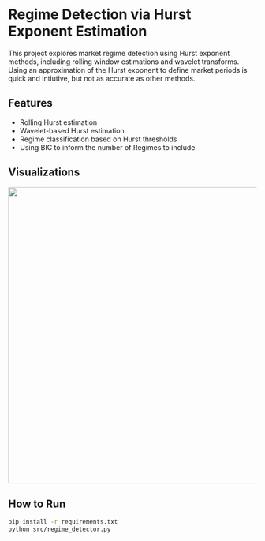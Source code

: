 # Regime Detection via Hurst Exponent Estimation

This project explores market regime detection using Hurst exponent methods, including rolling window estimations and wavelet transforms. Using an approximation of the Hurst exponent to define market periods is quick and intiutive, but not as accurate as other methods.

## Features
- Rolling Hurst estimation
- Wavelet-based Hurst estimation
- Regime classification based on Hurst thresholds
- Using BIC to inform the number of Regimes to include

## Visualizations
<p align="center">
  <img src="notebooks/example_regime_plot.png" width="600">
</p>

## How to Run
```bash
pip install -r requirements.txt
python src/regime_detector.py
